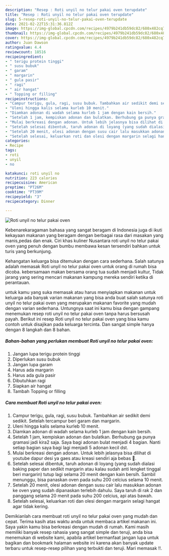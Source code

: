 ```yaml
---
description: "Resep : Roti unyil no telur pakai oven terupdate"
title: "Resep : Roti unyil no telur pakai oven terupdate"
slug: 5-resep-roti-unyil-no-telur-pakai-oven-terupdate
date: 2021-02-22T15:31:36.812Z
image: https://img-global.cpcdn.com/recipes/4979b241db59dc82/680x482cq70/roti-unyil-no-telur-pakai-oven-foto-resep-utama.jpg
thumbnail: https://img-global.cpcdn.com/recipes/4979b241db59dc82/680x482cq70/roti-unyil-no-telur-pakai-oven-foto-resep-utama.jpg
cover: https://img-global.cpcdn.com/recipes/4979b241db59dc82/680x482cq70/roti-unyil-no-telur-pakai-oven-foto-resep-utama.jpg
author: Juan Dawson
ratingvalue: 4.4
reviewcount: 18516
recipeingredient:
- " terigu protein tinggi"
- " susu bubuk"
- " garam"
- " margarin"
- " gula pasir"
- " ragi"
- " air hangat"
- " Topping or filling"
recipeinstructions:
- "Campur terigu, gula, ragi, susu bubuk. Tambahkan air sedikit demi sedikit. Setelah tercampur beri garam dan margarin."
- "Uleni hingga kalis selama kurleb 10 menit."
- "Diamkan adonan di wadah selama kurleb 1 jam dengan kain bersih."
- "Setelah 1 jam, kempiskan adonan dan bulatkan. Berhubung ga punya gramasi jadi kira2 saja. Saya bagi adonan bulat menjadi 4 bagian. Nanti setiap bagian saya bagi lagi menjadi 5 adonan kecil dst."
- "Mulai berkreasi dengan adonan. Untuk lebih jelasnya bisa dilihat di youtube dapur desi ya gaes atau kreasi sendiri aja bebas 😬."
- "Setelah selesai dibentuk, taruh adonan di loyang (yang sudah dialasi baking paper dan sedikit margarin atau kalau sudah anti lengket tinggal beri margarin) tutup lagi selama 20 menit dengan kain bersih. Sambil menunggu, bisa panaskan oven pada suhu 200 celcius selama 10 menit."
- "Setelah 20 menit, olesi adonan dengan susu cair lalu masukkan adonan ke oven yang sudah dipanaskan terlebih dahulu. Saya taruh di rak 2 dan panggang selama 20 menit pada suhu 200 celcius, api atas bawah."
- "Setelah selesai, keluarkan roti dan olesi dengan margarin selagi hangat agar tidak kering."
categories:
- Recipe
tags:
- roti
- unyil
- no

katakunci: roti unyil no 
nutrition: 223 calories
recipecuisine: American
preptime: "PT26M"
cooktime: "PT39M"
recipeyield: "3"
recipecategory: Dinner

---
```



![Roti unyil no telur pakai oven](https://img-global.cpcdn.com/recipes/4979b241db59dc82/680x482cq70/roti-unyil-no-telur-pakai-oven-foto-resep-utama.jpg)

Kebenarekaragaman bahasa yang sangat beragam di Indonesia juga di ikuti kekayaan makanan yang beragam dengan berbagai rasa dari masakan yang manis,pedas dan enak. Ciri khas kuliner Nusantara roti unyil no telur pakai oven yang penuh dengan bumbu membawa kesan tersendiri bahkan untuk turis yang berkunjung.


Kehangatan keluarga bisa ditemukan dengan cara sederhana. Salah satunya adalah memasak Roti unyil no telur pakai oven untuk orang di rumah bisa dicoba. kebersamaan makan bersama orang tua sudah menjadi kultur, Tidak jarang yang sering mencari makanan kampung mereka sendiri ketika di perantauan.



untuk kamu yang suka memasak atau harus menyiapkan makanan untuk keluarga ada banyak varian makanan yang bisa anda buat salah satunya roti unyil no telur pakai oven yang merupakan makanan favorite yang mudah dengan varian sederhana. Untungnya saat ini kamu bisa dengan gampang menemukan resep roti unyil no telur pakai oven tanpa harus bersusah payah.
Berikut ini resep Roti unyil no telur pakai oven yang bisa kamu contoh untuk disajikan pada keluarga tercinta. Dan sangat simple hanya dengan 8 langkah dan 8 bahan.


<!--inarticleads1-->

##### Bahan-bahan yang perlukan membuat Roti unyil no telur pakai oven:

1. Jangan lupa  terigu protein tinggi
1. Diperlukan  susu bubuk
1. Jangan lupa  garam
1. Harus ada  margarin
1. Harus ada  gula pasir
1. Dibutuhkan  ragi
1. Siapkan  air hangat
1. Tambah  Topping or filling




<!--inarticleads2-->

##### Cara membuat  Roti unyil no telur pakai oven:

1. Campur terigu, gula, ragi, susu bubuk. Tambahkan air sedikit demi sedikit. Setelah tercampur beri garam dan margarin.
1. Uleni hingga kalis selama kurleb 10 menit.
1. Diamkan adonan di wadah selama kurleb 1 jam dengan kain bersih.
1. Setelah 1 jam, kempiskan adonan dan bulatkan. Berhubung ga punya gramasi jadi kira2 saja. Saya bagi adonan bulat menjadi 4 bagian. Nanti setiap bagian saya bagi lagi menjadi 5 adonan kecil dst.
1. Mulai berkreasi dengan adonan. Untuk lebih jelasnya bisa dilihat di youtube dapur desi ya gaes atau kreasi sendiri aja bebas 😬.
1. Setelah selesai dibentuk, taruh adonan di loyang (yang sudah dialasi baking paper dan sedikit margarin atau kalau sudah anti lengket tinggal beri margarin) tutup lagi selama 20 menit dengan kain bersih. Sambil menunggu, bisa panaskan oven pada suhu 200 celcius selama 10 menit.
1. Setelah 20 menit, olesi adonan dengan susu cair lalu masukkan adonan ke oven yang sudah dipanaskan terlebih dahulu. Saya taruh di rak 2 dan panggang selama 20 menit pada suhu 200 celcius, api atas bawah.
1. Setelah selesai, keluarkan roti dan olesi dengan margarin selagi hangat agar tidak kering.




Demikianlah cara membuat roti unyil no telur pakai oven yang mudah dan cepat. Terima kasih atas waktu anda untuk membaca artikel makanan ini. Saya yakin kamu bisa berkreasi dengan mudah di rumah. Kami masih memiliki banyak resep rahasia yang sangat simple dan teruji, anda bisa menemukan di website kami, apabila artikel bermanfaat jangan lupa untuk bagikan dan bookmark halaman website ini karena akan banyak update terbaru untuk resep-resep pilihan yang terbukti dan teruji. Mari memasak !!. 
